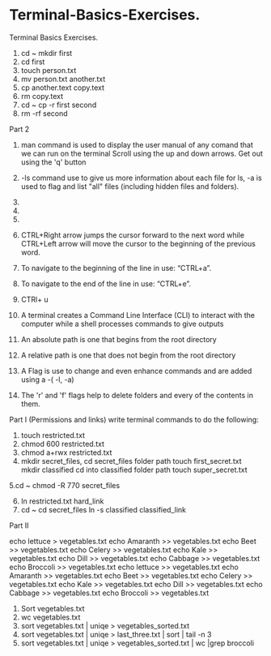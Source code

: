 # Terminal-Basics-Exercises.
Terminal Basics Exercises.

1.  cd ~ mkdir first
2.  cd first
3. touch person.txt
4. mv person.txt another.txt
5. cp another.text copy.text
6. rm copy.text
7. cd ~
   cp -r first second
8. rm -rf second


Part 2 
1. man command is used to display the user manual of any comand that we can run on the terminal
Scroll using the up and down arrows. Get out using the 'q' button

2. -ls command use to give us more information about each file for ls,   -a is used to flag and list "all" files (including hidden files and folders).
3.  
4.  
5.  
6.  CTRL+Right arrow jumps the cursor forward to the next word while CTRL+Left arrow will move the cursor to the beginning of the previous word.
7.  To navigate to the beginning of the line in use: “CTRL+a”.

8.  To navigate to the end of the line in use: “CTRL+e”.
9.  CTRl+ u
10.  A terminal creates a Command Line Interface (CLI) to interact with the computer while a shell processes commands to give outputs
11.  An absolute path is one that begins from the root directory
12.  A relative path is one that does not begin from the root directory
13.  A Flag is use to change and even enhance commands and are added using a -( -l, -a)
14.  The 'r' and 'f' flags help to delete folders and every of the contents in them.


Part I (Permissions and links)
write terminal commands to do the following:

1. touch restricted.txt
2. chmod 600 restricted.txt
3. chmod a+rwx restricted.txt
4. mkdir secret_files, 
cd secret_files folder path 
touch first_secret.txt  
mkdir classified
cd into classified folder path
touch super_secret.txt

5.cd ~
   chmod -R 770 secret_files

6. ln restricted.txt hard_link
7. cd ~
   cd secret_files
   ln -s classified classified_link

Part II

echo lettuce > vegetables.txt
   echo Amaranth >> vegetables.txt
   echo Beet >> vegetables.txt
   echo Celery >> vegetables.txt
   echo Kale >> vegetables.txt
   echo Dill >> vegetables.txt
   echo Cabbage >> vegetables.txt
   echo Broccoli >> vegetables.txt
   echo lettuce >> vegetables.txt
   echo Amaranth >> vegetables.txt
   echo Beet >> vegetables.txt
   echo Celery >> vegetables.txt
   echo Kale >> vegetables.txt
   echo  Dill >> vegetables.txt
   echo  Cabbage >> vegetables.txt
   echo Broccoli >> vegetables.txt

1. Sort vegetables.txt
2. wc vegetables.txt
3. sort vegetables.txt | uniqe > vegetables_sorted.txt
4. sort vegetables.txt | uniqe > last_three.txt | sort | tail -n 3
5. sort vegetables.txt | uniqe > vegetables_sorted.txt | wc |grep broccoli
